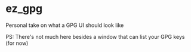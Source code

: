 # ez_gpg
Personal take on what a GPG UI should look like

PS: There's not much here besides a window that can list your GPG keys (for now)
